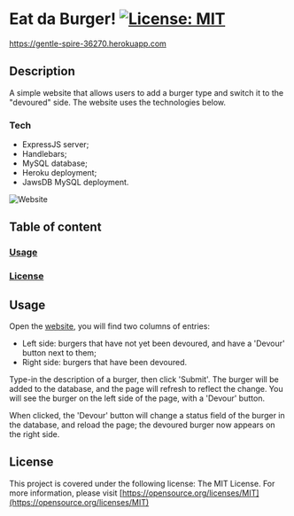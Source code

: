 # Eat da Burger!    [![License: MIT](https://img.shields.io/badge/License-MIT-yellow.svg)](https://opensource.org/licenses/MIT)

https://gentle-spire-36270.herokuapp.com

## Description

A simple website that allows users to add a burger type and switch it to the "devoured" side. The website uses the technologies below.

### Tech

- ExpressJS server;
- Handlebars;
- MySQL database;
- Heroku deployment;
- JawsDB MySQL deployment.

![Website](./website.png)

## Table of content


### [Usage](##-Usage)

### [License](##-License)



## Usage

Open the [website](https://gentle-spire-36270.herokuapp.com), you will find two columns of entries:

- Left side: burgers that have not yet been devoured, and have a 'Devour' button next to them;
- Right side: burgers that have been devoured.

Type-in the description of a burger, then click 'Submit'. The burger will be added to the database, and the page will refresh to reflect the change. You will see the burger on the left side of the page, with a 'Devour' button.

When clicked, the 'Devour' button will change a status field of the burger in the database, and reload the page; the devoured burger now appears on the right side.



## License

This project is covered under the following license: The MIT License. For more information, please visit [https://opensource.org/licenses/MIT](https://opensource.org/licenses/MIT)







